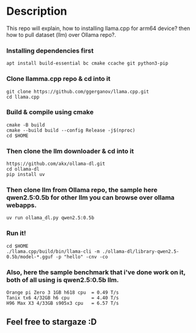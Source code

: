 # Description
This repo will explain, how to installing llama.cpp for arm64 device? then how to pull dataset (llm) over Ollama repo?.

### Installing dependencies first
```
apt install build-essential bc cmake ccache git python3-pip
```
### Clone llamma.cpp repo & cd into it
```
git clone https://github.com/ggerganov/llama.cpp.git
cd llama.cpp
```
### Build & compile using cmake
```
cmake -B build
cmake --build build --config Release -j$(nproc)
cd $HOME
```
### Then clone the llm downloader & cd into it
```
https://github.com/akx/ollama-dl.git
cd ollama-dl
pip install uv
```
### Then clone llm from Ollama repo, the sample here qwen2.5:0.5b for other llm you can browse over ollama webapps.
```
uv run ollama_dl.py qwen2.5:0.5b
```
### Run it!
```
cd $HOME
./llama.cpp/build/bin/llama-cli -m ./ollama-dl/library-qwen2.5-0.5b/model-*.gguf -p "hello" -cnv -co
```
### Also, here the sample benchmark that i've done work on it, both of all using is qwen2.5:0.5b llm.
```
Orange pi Zero 3 1GB h618 cpu  = 0.49 T/s
Tanix tx6 4/32GB h6 cpu        = 4.40 T/s
H96 Max X3 4/33GB s905x3 cpu   = 6.57 T/s
```
## Feel free to stargaze :D
